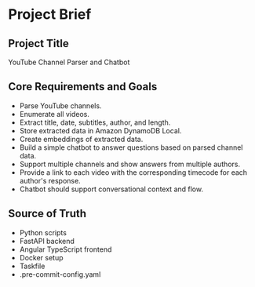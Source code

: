 # Project Brief

## Project Title

YouTube Channel Parser and Chatbot

## Core Requirements and Goals

- Parse YouTube channels.
- Enumerate all videos.
- Extract title, date, subtitles, author, and length.
- Store extracted data in Amazon DynamoDB Local.
- Create embeddings of extracted data.
- Build a simple chatbot to answer questions based on parsed channel data.
- Support multiple channels and show answers from multiple authors.
- Provide a link to each video with the corresponding timecode for each author's response.
- Chatbot should support conversational context and flow.

## Source of Truth

- Python scripts
- FastAPI backend
- Angular TypeScript frontend
- Docker setup
- Taskfile
- .pre-commit-config.yaml
